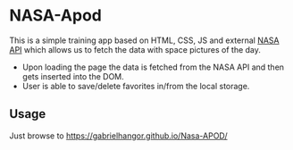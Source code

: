 # NASA-Apod

This is a simple training app based on HTML, CSS, JS and external [NASA API](https://api.nasa.gov/) which allows us to fetch the data with space pictures of the day.
* Upon loading the page the data is fetched from the NASA API and then gets inserted into the DOM. 
* User is able to save/delete favorites in/from the local storage. 


## Usage
Just browse to
<https://gabrielhangor.github.io/Nasa-APOD/>

